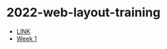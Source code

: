 # 2022-web-layout-training

* [LINK](https://chrisc0210.github.io/2022-web-layout-training/)
* [Week 1](https://chrisc0210.github.io/2022-web-layout-training/week1.html)
